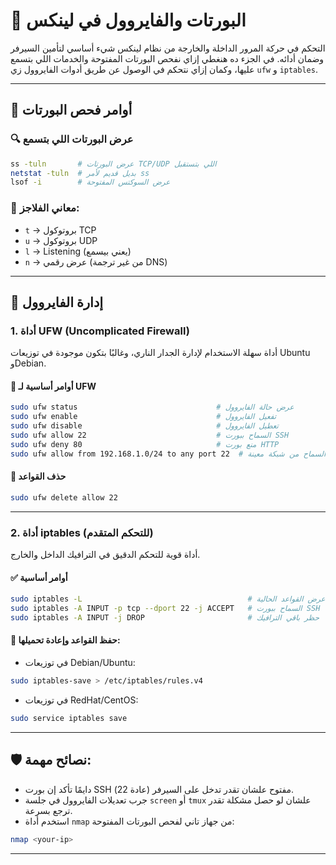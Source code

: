 
# 🧱 البورتات والفايروول في لينكس

التحكم في حركة المرور الداخلة والخارجة من نظام لينكس شيء أساسي لتأمين السيرفر وضمان أدائه. في الجزء ده هنغطي إزاي نفحص البورتات المفتوحة والخدمات اللي بتسمع عليها، وكمان إزاي نتحكم في الوصول عن طريق أدوات الفايروول زي `ufw` و `iptables`.

---

## 🔌 أوامر فحص البورتات

### 🔍 عرض البورتات اللي بتسمع
```bash
ss -tuln       # عرض البورتات TCP/UDP اللي بتستقبل
netstat -tuln  # بديل قديم لأمر ss
lsof -i        # عرض السوكتس المفتوحة
```

### 🧠 معاني الفلاجز:
- `t` → بروتوكول TCP
- `u` → بروتوكول UDP
- `l` → Listening (يعني بيسمع)
- `n` → عرض رقمي (من غير ترجمة DNS)

---

## 🧯 إدارة الفايروول

### 1. أداة UFW (Uncomplicated Firewall)
أداة سهلة الاستخدام لإدارة الجدار الناري، وغالبًا بتكون موجودة في توزيعات Ubuntu وDebian.

#### 📌 أوامر أساسية لـ UFW
```bash
sudo ufw status                               # عرض حالة الفايروول
sudo ufw enable                               # تفعيل الفايروول
sudo ufw disable                              # تعطيل الفايروول
sudo ufw allow 22                             # السماح ببورت SSH
sudo ufw deny 80                              # منع بورت HTTP
sudo ufw allow from 192.168.1.0/24 to any port 22  # السماح من شبكة معينة
```

#### 📌 حذف القواعد
```bash
sudo ufw delete allow 22
```

---

### 2. أداة iptables (للتحكم المتقدم)
أداة قوية للتحكم الدقيق في الترافيك الداخل والخارج.

#### ✅ أوامر أساسية
```bash
sudo iptables -L                                     # عرض القواعد الحالية
sudo iptables -A INPUT -p tcp --dport 22 -j ACCEPT   # السماح ببورت SSH
sudo iptables -A INPUT -j DROP                       # حظر باقي الترافيك
```

#### 🔄 حفظ القواعد وإعادة تحميلها:
- في توزيعات Debian/Ubuntu:
```bash
sudo iptables-save > /etc/iptables/rules.v4
```
- في توزيعات RedHat/CentOS:
```bash
sudo service iptables save
```

---

## 🛡️ نصائح مهمة:
- دايمًا تأكد إن بورت SSH (عادة 22) مفتوح علشان تقدر تدخل على السيرفر.
- جرب تعديلات الفايروول في جلسة `screen` أو `tmux` علشان لو حصل مشكلة تقدر ترجع بسرعة.
- استخدم أداة `nmap` من جهاز تاني لفحص البورتات المفتوحة:
```bash
nmap <your-ip>
```

---
